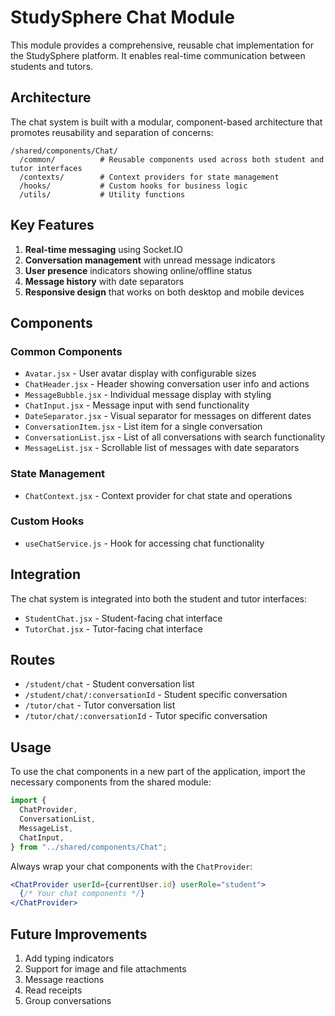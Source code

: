 # StudySphere Chat Module

This module provides a comprehensive, reusable chat implementation for the StudySphere platform. It enables real-time communication between students and tutors.

## Architecture

The chat system is built with a modular, component-based architecture that promotes reusability and separation of concerns:

```
/shared/components/Chat/
  /common/          # Reusable components used across both student and tutor interfaces
  /contexts/        # Context providers for state management
  /hooks/           # Custom hooks for business logic
  /utils/           # Utility functions
```

## Key Features

1. **Real-time messaging** using Socket.IO
2. **Conversation management** with unread message indicators
3. **User presence** indicators showing online/offline status
4. **Message history** with date separators
5. **Responsive design** that works on both desktop and mobile devices

## Components

### Common Components

- `Avatar.jsx` - User avatar display with configurable sizes
- `ChatHeader.jsx` - Header showing conversation user info and actions
- `MessageBubble.jsx` - Individual message display with styling
- `ChatInput.jsx` - Message input with send functionality
- `DateSeparator.jsx` - Visual separator for messages on different dates
- `ConversationItem.jsx` - List item for a single conversation
- `ConversationList.jsx` - List of all conversations with search functionality
- `MessageList.jsx` - Scrollable list of messages with date separators

### State Management

- `ChatContext.jsx` - Context provider for chat state and operations

### Custom Hooks

- `useChatService.js` - Hook for accessing chat functionality

## Integration

The chat system is integrated into both the student and tutor interfaces:

- `StudentChat.jsx` - Student-facing chat interface
- `TutorChat.jsx` - Tutor-facing chat interface

## Routes

- `/student/chat` - Student conversation list
- `/student/chat/:conversationId` - Student specific conversation
- `/tutor/chat` - Tutor conversation list
- `/tutor/chat/:conversationId` - Tutor specific conversation

## Usage

To use the chat components in a new part of the application, import the necessary components from the shared module:

```jsx
import {
  ChatProvider,
  ConversationList,
  MessageList,
  ChatInput,
} from "../shared/components/Chat";
```

Always wrap your chat components with the `ChatProvider`:

```jsx
<ChatProvider userId={currentUser.id} userRole="student">
  {/* Your chat components */}
</ChatProvider>
```

## Future Improvements

1. Add typing indicators
2. Support for image and file attachments
3. Message reactions
4. Read receipts
5. Group conversations
